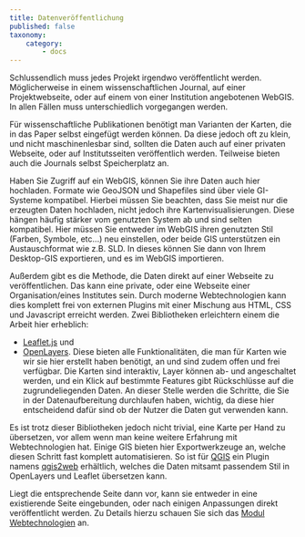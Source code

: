 ```yaml
---
title: Datenveröffentlichung
published: false
taxonomy:
    category:
        - docs
---
```

Schlussendlich muss jedes Projekt irgendwo veröffentlicht werden. Möglicherweise in einem wissenschaftlichen Journal, auf einer Projektwebseite, oder auf einem von einer Institution angebotenen WebGIS. In allen Fällen muss unterschiedlich vorgegangen werden.

Für wissenschaftliche Publikationen benötigt man Varianten der Karten, die in das Paper selbst eingefügt werden können. Da diese jedoch oft zu klein, und nicht maschinenlesbar sind, sollten die Daten auch auf einer privaten Webseite, oder auf Institutsseiten veröffentlich werden. Teilweise bieten auch die Journals selbst Speicherplatz an.

Haben Sie Zugriff auf ein WebGIS, können Sie ihre Daten auch hier hochladen. Formate wie GeoJSON und Shapefiles sind über viele GI-Systeme kompatibel. Hierbei müssen Sie beachten, dass Sie meist nur die erzeugten Daten hochladen, nicht jedoch ihre Kartenvisualisierungen. Diese hängen häufig stärker vom genutzten System ab und sind selten kompatibel. Hier müssen Sie entweder im WebGIS ihren genutzten Stil (Farben, Symbole, etc...) neu einstellen, oder beide GIS unterstützen ein Austauschformat wie z.B. SLD. In dieses können Sie dann von Ihrem Desktop-GIS exportieren, und es im WebGIS importieren.

Außerdem gibt es die Methode, die Daten direkt auf einer Webseite zu veröffentlichen. Das kann eine private, oder eine Webseite einer Organisation/eines Institutes sein. Durch moderne Webtechnologien kann dies komplett frei von externen Plugins mit einer Mischung aus HTML, CSS und Javascript erreicht werden. Zwei Bibliotheken erleichtern einem die Arbeit hier erheblich:
* [Leaflet.js](http://leafletjs.com/) und
* [OpenLayers](https://openlayers.org/).
Diese bieten alle Funktionalitäten, die man für Karten wie wir sie hier erstellt haben benötigt, an und sind zudem offen und frei verfügbar. Die Karten sind interaktiv, Layer können ab- und angeschaltet werden, und ein Klick auf bestimmte Features gibt Rückschlüsse auf die zugrundeliegenden Daten. An dieser Stelle werden die Schritte, die Sie in der Datenaufbereitung durchlaufen haben, wichtig, da diese hier entscheidend dafür sind ob der Nutzer die Daten gut verwenden kann.

Es ist trotz dieser Bibliotheken jedoch nicht trivial, eine Karte per Hand zu übersetzen, vor allem wenn man keine weitere Erfahrung mit Webtechnologien hat. Einige GIS bieten hier Exportwerkzeuge an, welche diesen Schritt fast komplett automatisieren. So ist für [QGIS](https://www.qgis.org) ein Plugin namens [qgis2web](https://plugins.qgis.org/plugins/qgis2web/) erhältlich, welches die Daten mitsamt passendem Stil in OpenLayers und Leaflet übersetzen kann.

Liegt die entsprechende Seite dann vor, kann sie entweder in eine existierende Seite eingebunden, oder nach einigen Anpassungen direkt veröffentlicht werden. Zu Details hierzu schauen Sie sich das [Modul Webtechnologien](https://www.opengeoedu.de/imaufbau) an.

